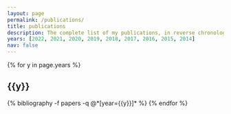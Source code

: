 ```yaml
---
layout: page
permalink: /publications/
title: publications
description: The complete list of my publications, in reverse chronological order
years: [2022, 2021, 2020, 2019, 2018, 2017, 2016, 2015, 2014]
nav: false
---
```


<div class="publications">

{% for y in page.years %}
  <h2 class="year">{{y}}</h2>
  {% bibliography -f papers -q @*[year={{y}}]* %}
{% endfor %}

</div>
